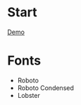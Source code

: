 Start
=================
[Demo](https://alecdtatum.github.io/start/)

Fonts
=================
* Roboto
* Roboto Condensed
* Lobster
